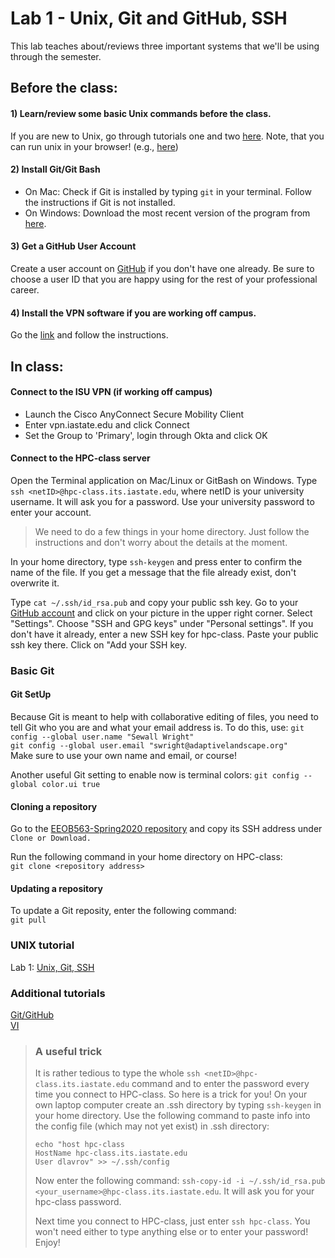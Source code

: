 # Lab 1 - Unix, Git and GitHub, SSH

This lab teaches about/reviews three important systems that we'll be using through the semester.

## Before the class:

#### 1) Learn/review some basic Unix commands before the class.  
If you are new to Unix, go through tutorials one and two [here](http://www.ee.surrey.ac.uk/Teaching/Unix/). Note, that you can run unix in your browser! (e.g., [here](https://www.tutorialspoint.com/unix_terminal_online.php)) 

#### 2) Install Git/Git Bash
- On Mac: Check if Git is installed by typing `git` in your terminal. Follow the instructions if Git is not installed.
- On Windows: Download the most recent version of the program from [here](https://gitforwindows.org/).

#### 3) Get a GitHub User Account

Create a user account on [GitHub](https://github.com/join) if you don't have one already. 
Be sure to choose a user ID that you are happy using for the rest of your professional career.

#### 4) Install the VPN software if you are working off campus.

Go the [link](https://iastate.service-now.com/it?id=kb_article_view&sysparm_article=KB0011105)
and follow the instructions.

## In class:

#### Connect to the ISU VPN (if working off campus)

- Launch the Cisco AnyConnect Secure Mobility Client
- Enter vpn.iastate.edu and click Connect
- Set the Group to 'Primary', login through Okta and click OK

#### Connect to the HPC-class server

Open the Terminal application on Mac/Linux or GitBash on Windows. 
Type `ssh <netID>@hpc-class.its.iastate.edu`, where netID is your university username. 
It will ask you for a password. Use your university password to enter your account.

> We need to do a few things in your home directory. 
> Just follow the instructions and don't worry about the details at the moment.

In your home directory, type `ssh-keygen` and press enter to confirm the name of the file.
If you get a message that the file already exist, don't overwrite it.

Type `cat ~/.ssh/id_rsa.pub` and copy your public ssh key. 
Go to your [GitHub account](www.github.com) and click on your picture in the upper right corner. Select "Settings".
Choose "SSH and GPG keys" under "Personal settings". If you don't have it already, enter a new SSH key for hpc-class. 
Paste your public ssh key there. Click on "Add your SSH key.

### Basic Git

#### Git SetUp

Because Git is meant to help with collaborative editing of files, 
you need to tell Git who you are and what your email address is. 
To do this, use:
`git config --global user.name "Sewall Wright"`   
`git config --global user.email "swright@adaptivelandscape.org"`  
Make sure to use your own name and email, or course!

Another useful Git setting to enable now is terminal colors:
`git config --global color.ui true`

#### Cloning a repository

Go to the [EEOB563-Spring2020 repository](https://github.com/ISU-MolPhyl/EEOB563-Spring2021) and copy its SSH address under `Clone or Download.`

Run the following command in your home directory on HPC-class:  
`git clone <repository address>`

#### Updating a repository

To update a Git reposity, enter the following command:  
`git pull`


### UNIX tutorial

Lab 1: [Unix, Git, SSH](https://data-skills.github.io/tutorials/UNIX.pdf)

### Additional tutorials

[Git/GitHub](https://data-skills.github.io/tutorials/git.pdf)  
[VI](https://data-skills.github.io/tutorials/vi_tutorial.pdf)  

> ### A useful trick
>
> It is rather tedious to type the whole `ssh <netID>@hpc-class.its.iastate.edu` command 
> and to enter the password every time you connect to HPC-class.  So here is a trick for you! 
> On your own laptop computer create an .ssh directory by typing `ssh-keygen` in your home directory. 
> Use the following command to paste info into the config file (which may not yet exist) in .ssh directory:
> 
> ```
> echo "host hpc-class
> HostName hpc-class.its.iastate.edu
> User dlavrov" >> ~/.ssh/config
> ```
> Now enter the following command: `ssh-copy-id -i ~/.ssh/id_rsa.pub <your_username>@hpc-class.its.iastate.edu`.
> It will ask you for your hpc-class password.
>
> Next time you connect to HPC-class, just enter `ssh hpc-class`.  You won't need either to type anything else or to enter your password!
> Enjoy!





